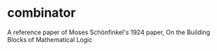 # combinator
A reference paper of Moses Schönfinkel's 1924 paper, On the Building Blocks of Mathematical Logic
